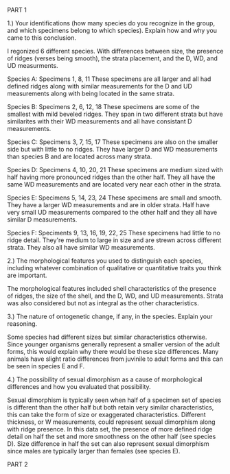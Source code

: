 PART 1

1.) Your identifications (how many species do you recognize in the group, and which specimens belong to which species). Explain how and why you came to this conclusion.

I regonized 6 different species. With differences between size, the presence of ridges (verses being smooth), the strata placement, and the D, WD, and UD measurments.

Species A: Specimens 1, 8, 11
  These specimens are all larger and all had defined ridges along with similar measurements for the D and UD measurements along with being located in the same strata.
  
Species B: Specimens 2, 6, 12, 18
  These specimens are some of the smallest with mild beveled ridges. They span in two different strata but have similarites with their WD measurements and all have consistant D measurements.
  
Species C: Specimens 3, 7, 15, 17
  These specimens are also on the smaller side but with little to no ridges. They have larger D and WD measurements than species B and are located across many strata.
  
Species D: Specimens 4, 10, 20, 21
  These specimens are medium sized with half having more pronounced ridges than the other half. They all have the same WD measurements and are located very near each other in the strata.
  
Species E: Specimens 5, 14, 23, 24
  These specimens are small and smooth. They have a larger WD measurements and are in older strata. Half have very small UD measurements compared to the other half and they all have similar D measurements. 
  
Species F: Speciments 9, 13, 16, 19, 22, 25
  These specimens had little to no ridge detail. They're medium to large in size and are strewn across different strata. They also all have similar WD measurements. 

2.) The morphological features you used to distinguish each species, including whatever combination of qualitative or quantitative traits you think are important.

The morphological features included shell characteristics of the presence of ridges, the size of the shell, and the D, WD, and UD measurements. Strata was also considered but not as integral as the other characteristics.

3.) The nature of ontogenetic change, if any, in the species. Explain your reasoning.

Some species had different sizes but similar characteristics otherwise. Since younger organisms generally represent a smaller version of the adult forms, this would explain why there would be these size differences. Many animals have slight ratio differences from juvinile to adult forms and this can be seen in species E and F.

4.) The possibility of sexual dimorphism as a cause of morphological differences and how you evaluated that possibility.

Sexual dimorphism is typically seen when half of a specimen set of species is different than the other half but both retain very similar characteristics, this can take the form of size or exaggerated characteristics. Different thickness, or W measurements, could represent sexual dimorphism along with ridge presence. In this data set, the presence of more defined ridge detail on half the set and more smoothness on the other half (see  species D). Size difference in half the set can also represent sexual dimorphism since males are typically larger than females (see species E).

PART 2

